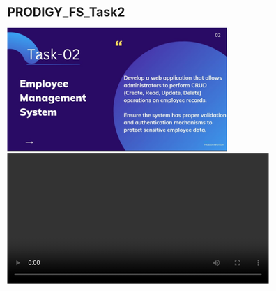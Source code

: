 # PRODIGY_FS_Task2
<img src = "https://github.com/SarthakJambe16/PRODIGY_FS_Task2/blob/main/WhatsApp%20Image%202025-01-12%20at%2015.34.22_d8d7fbc5.jpg">
<video controls width="600">
  <source src="https://raw.githubusercontent.com/SarthakJambe16/PRODIGY_FS_Task2/main/WhatsApp%20Video%202025-01-12%20at%2015.46.05_f00c3943.mp4" type="video/mp4">
  Your browser does not support the video tag.
</video>
